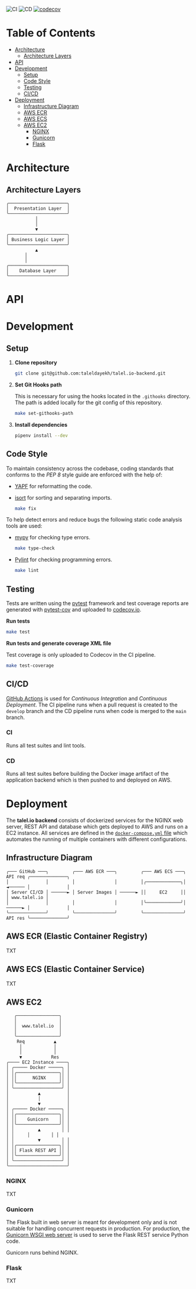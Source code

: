 ![CI](https://github.com/taleldayekh/talel.io-backend/workflows/CI/badge.svg) ![CD](https://github.com/taleldayekh/talel.io-backend/workflows/CD/badge.svg) [![codecov](https://codecov.io/gh/taleldayekh/talel.io-backend/branch/develop/graph/badge.svg)](https://codecov.io/gh/taleldayekh/talel.io-backend)

# Table of Contents

- [Architecture](#architecture)
  - [Architecture Layers](#architecture-layers)
- [API](#api)
- [Development](#development)
  - [Setup](#setup)
  - [Code Style](#code-style)
  - [Testing](#testing)
  - [CI/CD](#cicd)
- [Deployment](#deployment)
  - [Infrastructure Diagram](#infrastructure-diagram)
  - [AWS ECR](#aws-ecr-elastic-container-registry)
  - [AWS ECS](#aws-ecs-elastic-container-service)
  - [AWS EC2](#aws-ec2)
    - [NGINX](#nginx)
    - [Gunicorn](#gunicorn)
    - [Flask](#flask)

# Architecture

## Architecture Layers

```
╭──────────────────────╮
│  Presentation Layer  │
╰──────────────────────╯
           │
           │
           ▼
╭──────────────────────╮
│ Business Logic Layer │
╰──────────────────────╯
           ▲
	   │
	   │
╭──────────────────────╮
│    Database Layer    │
╰──────────────────────╯
```

# API

# Development

## Setup

1. **Clone repository**  

   ```bash
   git clone git@github.com:taleldayekh/talel.io-backend.git
   ```

2. **Set Git Hooks path**  

   This is necessary for using the hooks located in the `.githooks` directory. The path is added locally for the git config of this repository.

   ```bash
   make set-githooks-path
   ```

3. **Install dependencies**  

   ```bash
   pipenv install --dev
   ```

## Code Style

To maintain consistency across the codebase, coding standards that conforms to the _*PEP 8*_ style guide are enforced with the help of:

- [YAPF](https://github.com/google/yapf) for reformatting the code.  

- [isort](https://github.com/PyCQA/isort) for sorting and separating imports.  
  
  ```bash
  make fix
  ```

To help detect errors and reduce bugs the following static code analysis tools are used:

- [mypy](https://github.com/python/mypy) for checking type errors.  
  
  ```bash
  make type-check
  ```

- [Pylint](https://github.com/PyCQA/pylint) for checking programming errors.  
  
  ```bash
  make lint
  ```

## Testing

Tests are written using the [pytest](https://github.com/pytest-dev/pytest) framework and test coverage reports are generated with [pytest-cov](https://github.com/pytest-dev/pytest-cov) and uploaded to [codecov.io](https://codecov.io/).

**Run tests**

```bash
make test
```

**Run tests and generate coverage XML file**

Test coverage is only uploaded to Codecov in the CI pipeline.

```bash
make test-coverage
```

## CI/CD

[GitHub Actions](https://docs.github.com/en/free-pro-team@latest/actions) is used for _*Continuous Integration*_ and _*Continuous Deployment*_. The CI pipeline runs when a pull request is created to the `develop` branch and the CD pipeline runs when code is merged to the `main` branch.

### CI

Runs all test suites and lint tools.

### CD

Runs all test suites before building the Docker image artifact of the application backend which is then pushed to and deployed on AWS.

# Deployment

The **talel.io backend** consists of dockerized services for the NGINX web server, REST API and database which gets deployed to AWS and runs on a EC2 instance. All services are defined in the [`docker-compose.yml` file](https://github.com/taleldayekh/talel.io-backend/blob/develop/docker-compose.yml) which automates the running of multiple containers with different configurations.

## Infrastructure Diagram

```
╭─── GitHub ───╮         ╭─── AWS ECR ───╮         ╭─── AWS ECS ───╮ API req ╭──────────────╮
│              │         │               │         │╭─────────────╮│ ◄────── │              │
│ Server CI/CD │ ──────► │ Server Images │ ──────► ││     EC2     ││         │ www.talel.io │
│              │         │               │         │╰─────────────╯│ ──────► │              │
╰──────────────╯         ╰───────────────╯         ╰───────────────╯ API res ╰──────────────╯
```

## AWS ECR (Elastic Container Registry)

TXT

## AWS ECS (Elastic Container Service)

TXT

## AWS EC2

```
   ╭────────────────╮
   │                │
   │  www.talel.io  │
   │                │
   ╰────────────────╯
    Req           ▲
     │            │
     │            │  
     ▼           Res 
╭──── EC2 Instance ────╮
│ ╭───── Docker ─────╮ │
│ │╭────────────────╮│ │
│ ││      NGINX     ││ │
│ │╰────────────────╯│ │
│ ╰──────────────────╯ │
│           ▲          │
│           │          │
│           ▼          │
│ ╭───── Docker ─────╮ │
│ │╭────────────────╮│ │
│ ││    Gunicorn    ││ │
│ │╰────────────────╯│ │
│ │         ▲        │ │
│ │	    │        │ │
│ │         ▼        │ │
│ │╭────────────────╮│ │
│ ││ Flask REST API ││ │
│ │╰────────────────╯│ │
│ ╰──────────────────╯ │
╰──────────────────────╯
```

### NGINX

TXT

### Gunicorn

The Flask built in web server is meant for development only and is not suitable for handling concurrent requests in production. For production, the [Gunicorn WSGI web server](https://github.com/benoitc/gunicorn) is used to serve the Flask REST service Python code.

Gunicorn runs behind NGINX.

### Flask

TXT





<!-- ```

## AWS ECR (Elastic Container Registry)

The Docker image artifacts which represents the application backend and frontend are hosted with [Amazon Elastic Container Registry](https://aws.amazon.com/ecr/).

Each image has its separate repository containing all versions of a given image. The lifecycle policy for the repositories is however set to only keep the latest version of an image.

## AWS ECS (Elastic Container Service)

[Amazon Elastic Container Service](https://aws.amazon.com/ecs/) orchestration platform manages and deploys Docker containers based on the images from the ECR.

The _*talelio*_ ECS cluster (grouping of hardware resources) currently consists of one provisioned [t2.micro EC2](https://aws.amazon.com/ec2/instance-types/t2/) instance. Both the backend and frontend containers run on this EC2 instance.

### Configurations -->

